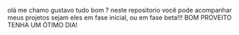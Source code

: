 olá me chamo gustavo tudo bom ?
neste repositorio você pode acompanhar meus projetos sejam eles em fase inicial, ou em fase beta!!!
BOM PROVEITO 
TENHA UM ÓTIMO DIA!
